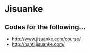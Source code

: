 # Jisuanke
## Codes for the following...


- http://www.jisuanke.com/course/
- http://nanti.jisuanke.com/